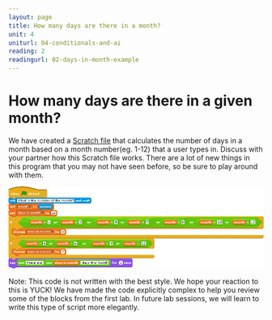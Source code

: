 ```yaml
---
layout: page
title: How many days are there in a month?
unit: 4
uniturl: 04-conditionals-and-ai
reading: 2
readingurl: 02-days-in-month-example
---
```



How many days are there in a given month?
=========================================
We have created a [Scratch file](../code/DaysInMonth.sb) that calculates the number of days in a month based on a month number(eg. 1-12) that a user types in. Discuss with your partner how this Scratch file works. There are a lot of new things in this program that you may not have seen before, so be sure to play around with them.

![Days in Month](days-in-month.gif)

Note: This code is not written with the best style. We hope your reaction to this is YUCK! We have made the code explicitly complex to help you review some of the blocks from the first lab. In future lab sessions, we will learn to write this type of script more elegantly.


